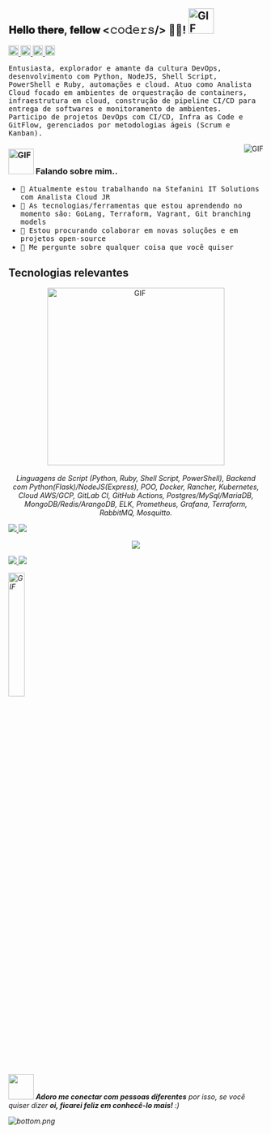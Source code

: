 <h2> 𝐇𝐞𝐥𝐥𝐨 𝐭𝐡𝐞𝐫𝐞, 𝐟𝐞𝐥𝐥𝐨𝐰 <𝚌𝚘𝚍𝚎𝚛𝚜/> 👨‍💻! <img src="https://media.giphy.com/media/mGcNjsfWAjY5AEZNw6/giphy.gif" alt="GIF" width="50px"></h2>

<p align="left">
  <a href="https://www.linkedin.com/in/luccapessoa">
    <img alt="Linkedin - /in/luccapessoa" src="https://img.icons8.com/ios/50/000000/linkedin.png" width="20px">
  </a>
  <a href="https://github.com/lpmatos">
    <img alt="Github - /lpmatos" src="https://img.icons8.com/ios/50/000000/github.png" width="20px">
  </a>
  <a href="https://www.facebook.com/luccapessoa9">
    <img alt="Facebook - /luccapessoa" src="https://img.icons8.com/ios/50/000000/facebook-new.png" width="20px">
  </a>
  <a href="https://www.instagram.com/luccapessoa/">
    <img alt="Instagram - /luccapessoa" src="https://img.icons8.com/ios/50/000000/instagram-new.png" width="20px">
  </a>
</p>

<p>
  <samp>
    Entusiasta, explorador e amante da cultura DevOps, desenvolvimento com Python, NodeJS, Shell Script, PowerShell e Ruby, automações e cloud. Atuo como Analista Cloud focado em ambientes de orquestração de containers, infraestrutura em cloud, construção de pipeline CI/CD para entrega de softwares e monitoramento de ambientes. Participo de projetos DevOps com CI/CD, Infra as Code e GitFlow, gerenciados por metodologias ágeis (Scrum e Kanban).
  </samp>
</p>

<img align="right" src="https://media.giphy.com/media/836HiJc7pgzy8iNXCn/giphy.gif" alt="GIF"/>

<h3>
  <img src="https://media.giphy.com/media/VgCDAzcKvsR6OM0uWg/giphy.gif" alt="GIF" width="50px"> Falando sobre mim..
</h3>

<ul>
  <li>
    <samp>🔭 Atualmente estou trabalhando na Stefanini IT Solutions com Analista Cloud JR</samp>
  </li>
  <li>
    <samp>🌱 As tecnologias/ferramentas que estou aprendendo no momento são: GoLang, Terraform, Vagrant, Git branching models</samp>
  </li>
  <li>
    <samp>👯 Estou procurando colaborar em novas soluções e em projetos open-source</samp>
  </li>
  <li>
    <samp>💬 Me pergunte sobre qualquer coisa que você quiser</samp>
  </li>
</ul>

<h2>Tecnologias relevantes</h2>

<p align="center">
  <img align="center" src="https://media.giphy.com/media/137EaR4vAOCn1S/giphy.gif" alt="GIF" width="350" heigh="190"/>
  <br>
  <br>
  <em>
    Linguagens de Script (Python, Ruby, Shell Script, PowerShell), Backend com Python(Flask)/NodeJS(Express), POO, Docker, Rancher, Kubernetes, Cloud AWS/GCP, GitLab CI, GitHub Actions, Postgres/MySql/MariaDB, MongoDB/Redis/ArangoDB, ELK, Prometheus, Grafana, Terraform, RabbitMQ, Mosquitto.
  <em>
</p>

<p align="left">
  <a href="https://github.com/lpmatos/twitter-realtime-processing-covid">
    <img src="https://github-readme-stats.vercel.app/api/pin/?username=lpmatos&repo=twitter-realtime-processing-covid" />
  </a>
  <a href="https://github.com/lpmatos/twitter-sentimental-analysis-covid">
    <img src="https://github-readme-stats.vercel.app/api/pin/?username=lpmatos&repo=twitter-sentimental-analysis-covid" />
  </a>
</p>

<p align="center">
  <img src="https://github-readme-stats.vercel.app/api?username=lpmatos&show_icons=true" />
</p>

<p align="left">
  <a href="https://github.com/lpmatos/zoho-dynamic-chart">
    <img src="https://github-readme-stats.vercel.app/api/pin/?username=lpmatos&repo=zoho-dynamic-chart" />
  </a>
  <a href="https://github.com/lpmatos/terraform-gitlab-variables">
    <img src="https://github-readme-stats.vercel.app/api/pin/?username=lpmatos&repo=terraform-gitlab-variables" />
  </a>
</p>

<img width=25% src="https://media.giphy.com/media/IThjAlJnD9WNO/giphy.gif" alt="GIF" style="vertical-align:middle">

<p>
  <img src="https://media.giphy.com/media/LnQjpWaON8nhr21vNW/giphy.gif" width="50px">
    <em>
      <b>
        Adoro me conectar com pessoas diferentes</b> por isso, se você quiser dizer <b>oi, ficarei feliz em conhecê-lo mais!
      </b> :)
    <em>
</p>

![bottom.png](https://i.loli.net/2020/07/12/b3grZD6LFseGuUP.png)

